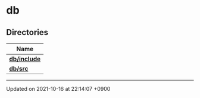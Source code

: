

# db



## Directories

| Name           |
| -------------- |
| **[db/include](/Files/db/include#dir-db/include)**  |
| **[db/src](/Files/db/src#dir-db/src)**  |






-------------------------------

Updated on 2021-10-16 at 22:14:07 +0900
